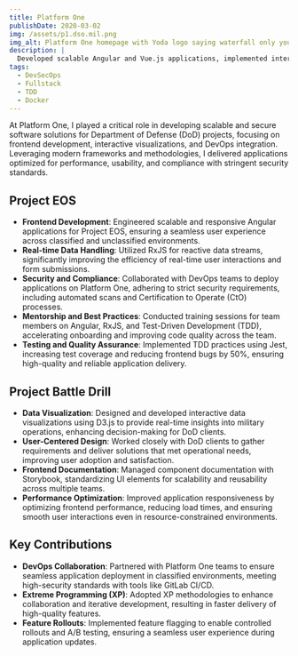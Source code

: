 ```yaml
---
title: Platform One
publishDate: 2020-03-02
img: /assets/p1.dso.mil.png
img_alt: Platform One homepage with Yoda logo saying waterfall only you can prevent
description: |
  Developed scalable Angular and Vue.js applications, implemented interactive data visualizations with D3.js, and collaborated with DevOps teams to deploy secure solutions in classified environments while mentoring engineers and improving team productivity.
tags:
  - DevSecOps
  - Fullstack
  - TDD
  - Docker
---
```

At Platform One, I played a critical role in developing scalable and secure software solutions for Department of Defense (DoD) projects, focusing on frontend development, interactive visualizations, and DevOps integration. Leveraging modern frameworks and methodologies, I delivered applications optimized for performance, usability, and compliance with stringent security standards.

## Project EOS
- **Frontend Development**: Engineered scalable and responsive Angular applications for Project EOS, ensuring a seamless user experience across classified and unclassified environments.
- **Real-time Data Handling**: Utilized RxJS for reactive data streams, significantly improving the efficiency of real-time user interactions and form submissions.
- **Security and Compliance**: Collaborated with DevOps teams to deploy applications on Platform One, adhering to strict security requirements, including automated scans and Certification to Operate (CtO) processes.
- **Mentorship and Best Practices**: Conducted training sessions for team members on Angular, RxJS, and Test-Driven Development (TDD), accelerating onboarding and improving code quality across the team.
- **Testing and Quality Assurance**: Implemented TDD practices using Jest, increasing test coverage and reducing frontend bugs by 50%, ensuring high-quality and reliable application delivery.

## Project Battle Drill

- **Data Visualization**: Designed and developed interactive data visualizations using D3.js to provide real-time insights into military operations, enhancing decision-making for DoD clients.
- **User-Centered Design**: Worked closely with DoD clients to gather requirements and deliver solutions that met operational needs, improving user adoption and satisfaction.
- **Frontend Documentation**: Managed component documentation with Storybook, standardizing UI elements for scalability and reusability across multiple teams.
- **Performance Optimization**: Improved application responsiveness by optimizing frontend performance, reducing load times, and ensuring smooth user interactions even in resource-constrained environments.

## Key Contributions

- **DevOps Collaboration**: Partnered with Platform One teams to ensure seamless application deployment in classified environments, meeting high-security standards with tools like GitLab CI/CD.
- **Extreme Programming (XP)**: Adopted XP methodologies to enhance collaboration and iterative development, resulting in faster delivery of high-quality features.
- **Feature Rollouts**: Implemented feature flagging to enable controlled rollouts and A/B testing, ensuring a seamless user experience during application updates.